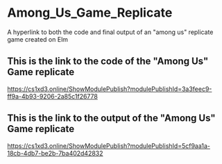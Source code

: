 # Among_Us_Game_Replicate
A hyperlink to both the code and final output of an "among us" replicate game created on Elm

## This is the link to the code of the "Among Us" Game replicate
https://cs1xd3.online/ShowModulePublish?modulePublishId=3a3feec9-ff9a-4b93-9206-2a85c1f26778

## This is the link to the output of the "Among Us" Game replicate
https://cs1xd3.online/ShowModulePublish?modulePublishId=5cf9aa1a-18cb-4db7-be2b-7ba402d42832
